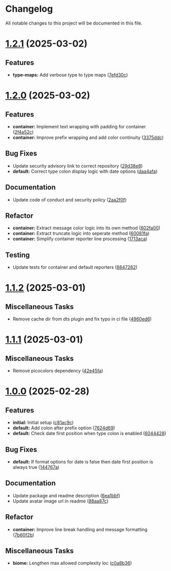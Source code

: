 # Changelog

All notable changes to this project will be documented in this file.

# [1.2.1](https://github.com/amarislabs/logger/compare/v1.2.0...v1.2.1) (2025-03-02)

## <!-- 0 -->Features

- **type-maps:** Add verbose type to type maps ([7efd30c](https://github.com/amarislabs/logger/commit/7efd30c98fba5c01879bf317684f709872c92006))

# [1.2.0](https://github.com/amarislabs/logger/compare/v1.1.2...v1.2.0) (2025-03-02)

## <!-- 0 -->Features

- **container:** Implement text wrapping with padding for container ([2f4a52c](https://github.com/amarislabs/logger/commit/2f4a52c2bff1f7d19a15af63d8cf7adac18171f9))
- **container:** Improve prefix wrapping and add color continuity ([3375ddc](https://github.com/amarislabs/logger/commit/3375ddc14438b7a45834d28d5dfb9cf9635aca57))

## <!-- 1 -->Bug Fixes

- Update security advisory link to correct repository ([29d38e8](https://github.com/amarislabs/logger/commit/29d38e8a6a5cd96d2afef8e5cd1db7fb155d3307))
- **default:** Correct type colon display logic with date options ([daa4afa](https://github.com/amarislabs/logger/commit/daa4afab066fa06cb9e6f9bd6df0ec880e339d43))

## <!-- 2 -->Documentation

- Update code of conduct and security policy ([2aa2f0f](https://github.com/amarislabs/logger/commit/2aa2f0f459ac67b06fda8f4886e5e549447cef49))

## <!-- 4 -->Refactor

- **container:** Extract message color logic into its own method ([602fa00](https://github.com/amarislabs/logger/commit/602fa005da4e3a98addfa8c64ea7cba42fd2dfb9))
- **container:** Extract truncate logic into seperate method ([60081fa](https://github.com/amarislabs/logger/commit/60081fac2db72344ab75bc18e3c6a91908698765))
- **container:** Simplify container reporter line processing ([1713aca](https://github.com/amarislabs/logger/commit/1713aca859db5cc9b79012c04e755c8fa131f5fd))

## <!-- 6 -->Testing

- Update tests for container and default reporters ([8847282](https://github.com/amarislabs/logger/commit/8847282db9edfb66d7f2dd72cb2ee084e4f40f66))

# [1.1.2](https://github.com/amarislabs/logger/compare/v1.1.1...v1.1.2) (2025-03-01)

## <!-- 7 -->Miscellaneous Tasks

- Remove cache dir from dts plugin and fix typo in ci file ([4960ed6](https://github.com/amarislabs/logger/commit/4960ed66a61560b4c3a1d70b84919a15600911c8))

# [1.1.1](https://github.com/amarislabs/logger/compare/v1.1.0...v1.1.1) (2025-03-01)

## <!-- 7 -->Miscellaneous Tasks

- Remove picocolors dependency ([42e45fa](https://github.com/amarislabs/logger/commit/42e45fa7d3b30ebac831705e14831066d2aec91a))

# [1.0.0](https://github.com/amarislabs/logger/tree/v1.0.0) (2025-02-28)

## <!-- 0 -->Features

- **initial:** Initial setup ([c81ac9c](https://github.com/amarislabs/logger/commit/c81ac9c2c38d4563d63fb2c94338a2f211ccef89))
- **default:** Add colon after prefix option ([7624d69](https://github.com/amarislabs/logger/commit/7624d69619058ed739083b161cb1ee4f0aa54e50))
- **default:** Check date first position when type colon is enabled ([6044428](https://github.com/amarislabs/logger/commit/6044428714a6db8b5f0bb56b62c66cafbbb8364d))

## <!-- 1 -->Bug Fixes

- **default:** If format options for date is false then date first position is always true ([144767a](https://github.com/amarislabs/logger/commit/144767a85445e5084c08d4504657615578721aad))

## <!-- 2 -->Documentation

- Update package and readme description ([6ea1bbf](https://github.com/amarislabs/logger/commit/6ea1bbfe4b2640cee01b39b20921e136ac33bbc7))
- Update avatar image url in readme ([88aa87c](https://github.com/amarislabs/logger/commit/88aa87c2c0cb4e19fab6fc82a531f230d0d3d9df))

## <!-- 4 -->Refactor

- **container:** Improve line break handling and message formatting ([7b60f2b](https://github.com/amarislabs/logger/commit/7b60f2bf48e876998f452d64036e3f7f83064ac5))

## <!-- 7 -->Miscellaneous Tasks

- **biome:** Lengthen max allowed complexity loc ([c0a8b36](https://github.com/amarislabs/logger/commit/c0a8b36dc491d2a7cb111665947d305d8767b824))


